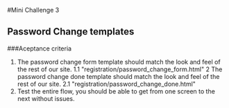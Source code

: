 #Mini Challenge 3

## Password Change templates

###Aceptance criteria

1. The password change form template should match the look and feel of the rest of our site.
1.1 "registration/password_change_form.html"
2 The password change done template should match the look and feel of the rest of our site.
2.1 "registration/password_change_done.html"
3. Test the entire flow, you should be able to get from one screen to the next without issues.